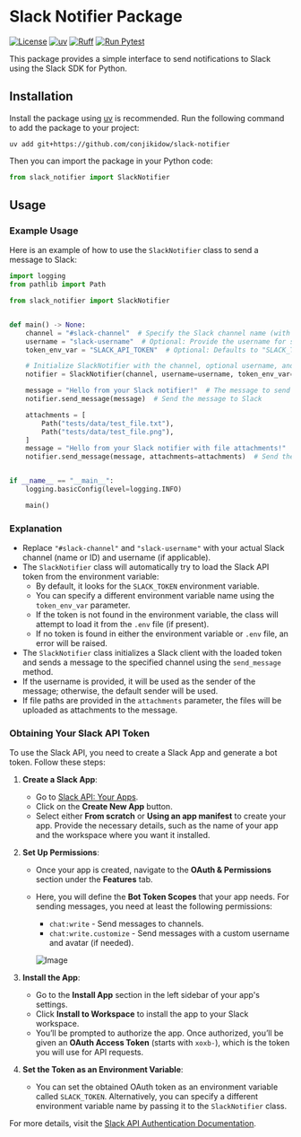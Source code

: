 # Slack Notifier Package

[![License](https://img.shields.io/badge/license-MIT-blue.svg?style=flat)](LICENSE)
[![uv](https://img.shields.io/endpoint?url=https://raw.githubusercontent.com/astral-sh/uv/main/assets/badge/v0.json)](https://github.com/astral-sh/uv)
[![Ruff](https://img.shields.io/endpoint?url=https://raw.githubusercontent.com/astral-sh/ruff/main/assets/badge/v2.json)](https://github.com/astral-sh/ruff)
[![Run Pytest](https://github.com/conjikidow/slack-notifier/actions/workflows/run_pytest.yaml/badge.svg)](https://github.com/conjikidow/slack-notifier/actions/workflows/run_pytest.yaml)

This package provides a simple interface to send notifications to Slack using the Slack SDK for Python.

## Installation

Install the package using [uv](https://github.com/astral-sh/uv) is recommended.
Run the following command to add the package to your project:

```console
uv add git+https://github.com/conjikidow/slack-notifier
```

Then you can import the package in your Python code:

```python
from slack_notifier import SlackNotifier
```

## Usage

### Example Usage

Here is an example of how to use the `SlackNotifier` class to send a message to Slack:

```python
import logging
from pathlib import Path

from slack_notifier import SlackNotifier


def main() -> None:
    channel = "#slack-channel"  # Specify the Slack channel name (with #) or ID
    username = "slack-username"  # Optional: Provide the username for sending the message
    token_env_var = "SLACK_API_TOKEN"  # Optional: Defaults to "SLACK_TOKEN", or specify your own environment variable name

    # Initialize SlackNotifier with the channel, optional username, and optional token environment variable name
    notifier = SlackNotifier(channel, username=username, token_env_var=token_env_var)

    message = "Hello from your Slack notifier!"  # The message to send
    notifier.send_message(message)  # Send the message to Slack

    attachments = [
        Path("tests/data/test_file.txt"),
        Path("tests/data/test_file.png"),
    ]
    message = "Hello from your Slack notifier with file attachments!"
    notifier.send_message(message, attachments=attachments)  # Send the message with file attachments


if __name__ == "__main__":
    logging.basicConfig(level=logging.INFO)

    main()
```

### Explanation

- Replace `"#slack-channel"` and `"slack-username"` with your actual Slack channel (name or ID) and username (if applicable).
- The `SlackNotifier` class will automatically try to load the Slack API token from the environment variable:
  - By default, it looks for the `SLACK_TOKEN` environment variable.
  - You can specify a different environment variable name using the `token_env_var` parameter.
  - If the token is not found in the environment variable, the class will attempt to load it from the `.env` file (if present).
  - If no token is found in either the environment variable or `.env` file, an error will be raised.
- The `SlackNotifier` class initializes a Slack client with the loaded token and sends a message to the specified channel using the `send_message` method.
- If the username is provided, it will be used as the sender of the message; otherwise, the default sender will be used.
- If file paths are provided in the `attachments` parameter, the files will be uploaded as attachments to the message.

### Obtaining Your Slack API Token

To use the Slack API, you need to create a Slack App and generate a bot token. Follow these steps:

1. **Create a Slack App**:
   - Go to [Slack API: Your Apps](https://api.slack.com/apps).
   - Click on the **Create New App** button.
   - Select either **From scratch** or **Using an app manifest** to create your app. Provide the necessary details, such as the name of your app and the workspace where you want it installed.

2. **Set Up Permissions**:
   - Once your app is created, navigate to the **OAuth & Permissions** section under the **Features** tab.
   - Here, you will define the **Bot Token Scopes** that your app needs. For sending messages, you need at least the following permissions:
     - `chat:write` - Send messages to channels.
     - `chat:write.customize` - Send messages with a custom username and avatar (if needed).

     ![Image](https://github.com/user-attachments/assets/16835716-cee1-47ad-8db4-654ad10d574b)

3. **Install the App**:
   - Go to the **Install App** section in the left sidebar of your app's settings.
   - Click **Install to Workspace** to install the app to your Slack workspace.
   - You’ll be prompted to authorize the app. Once authorized, you’ll be given an **OAuth Access Token** (starts with `xoxb-`), which is the token you will use for API requests.

4. **Set the Token as an Environment Variable**:
   - You can set the obtained OAuth token as an environment variable called `SLACK_TOKEN`. Alternatively, you can specify a different environment variable name by passing it to the `SlackNotifier` class.

For more details, visit the [Slack API Authentication Documentation](https://api.slack.com/authentication).
